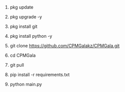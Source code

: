 1. pkg update 

2. pkg upgrade -y

3. pkg install git

4. pkg install python -y

5. git clone https://github.com/CPMGalakz/CPMGala.git

6. cd CPMGala

7. git pull

8. pip install -r requirements.txt

9. python main.py